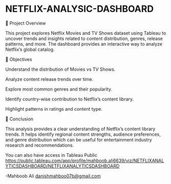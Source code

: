 # NETFLIX-ANALYSIC-DASHBOARD

📌 Project Overview

This project explores Netflix Movies and TV Shows dataset using Tableau to uncover trends and insights related to content distribution, genres, release patterns, and more. The dashboard provides an interactive way to analyze Netflix’s global catalog.

🎯 Objectives

Understand the distribution of Movies vs TV Shows.

Analyze content release trends over time.

Explore most common genres and their popularity.

Identify country-wise contribution to Netflix’s content library.

Highlight patterns in ratings and content type.

📌 Conclusion

This analysis provides a clear understanding of Netflix’s content library trends. It helps identify regional content strengths, audience preferences, and genre distribution which can be useful for entertainment industry research and recommendations.

You can also have access in Tableau Public
https://public.tableau.com/app/profile/mahboob.ali6639/viz/NETFLIXANALYTICSDASHBOARD/NETFLIXANALYTICSDASHBOARD

-Mahboob Ali
danishmahboo07b@gmail.com
